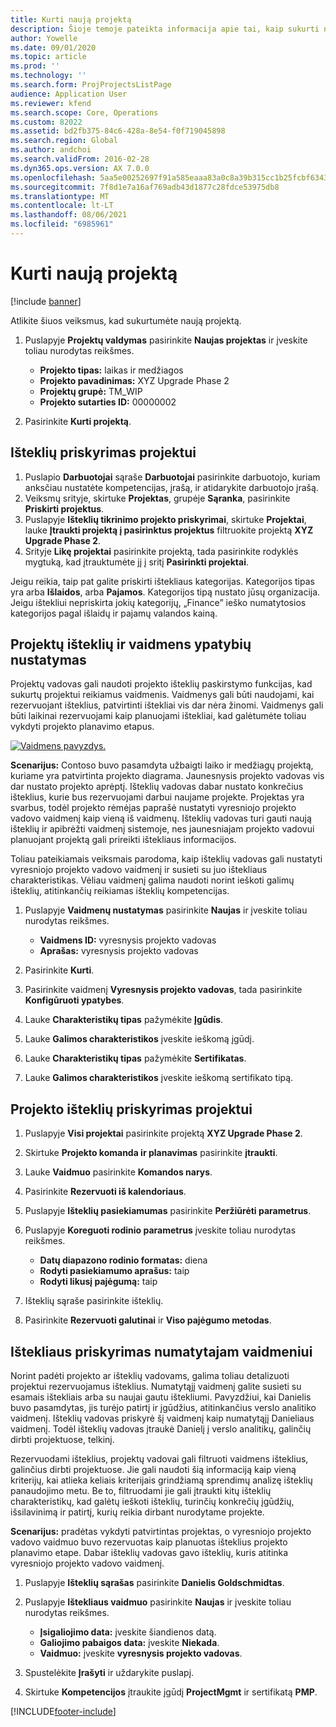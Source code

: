 ```yaml
---
title: Kurti naują projektą
description: Šioje temoje pateikta informacija apie tai, kaip sukurti naują projektą.
author: Yowelle
ms.date: 09/01/2020
ms.topic: article
ms.prod: ''
ms.technology: ''
ms.search.form: ProjProjectsListPage
audience: Application User
ms.reviewer: kfend
ms.search.scope: Core, Operations
ms.custom: 82022
ms.assetid: bd2fb375-84c6-428a-8e54-f0f719045898
ms.search.region: Global
ms.author: andchoi
ms.search.validFrom: 2016-02-28
ms.dyn365.ops.version: AX 7.0.0
ms.openlocfilehash: 5aa5e00252697f91a585eaaa83a0c8a39b315cc1b25fcbf6343fdf2ce31a824e
ms.sourcegitcommit: 7f8d1e7a16af769adb43d1877c28fdce53975db8
ms.translationtype: MT
ms.contentlocale: lt-LT
ms.lasthandoff: 08/06/2021
ms.locfileid: "6985961"
---
```

# <a name="create-a-new-project"></a>Kurti naują projektą

[!include [banner](../includes/banner.md)]

Atlikite šiuos veiksmus, kad sukurtumėte naują projektą.

1. Puslapyje **Projektų valdymas** pasirinkite **Naujas projektas** ir įveskite toliau nurodytas reikšmes.

    - **Projekto tipas:** laikas ir medžiagos
    - **Projekto pavadinimas:** XYZ Upgrade Phase 2
    - **Projektų grupė:** TM\_WIP
    - **Projekto sutarties ID:** 00000002

2. Pasirinkite **Kurti projektą**.

## <a name="assign-a-resource-to-a-project"></a>Išteklių priskyrimas projektui

1. Puslapio **Darbuotojai** sąraše **Darbuotojai** pasirinkite darbuotojo, kuriam anksčiau nustatėte kompetencijas, įrašą, ir atidarykite darbuotojo įrašą.
2. Veiksmų srityje, skirtuke **Projektas**, grupėje **Sąranka**, pasirinkite **Priskirti projektus**.
3. Puslapyje **Išteklių tikrinimo projekto priskyrimai**, skirtuke **Projektai**, lauke **Įtraukti projektą į pasirinktus projektus** filtruokite projektą **XYZ Upgrade Phase 2**.
4. Srityje **Likę projektai** pasirinkite projektą, tada pasirinkite rodyklės mygtuką, kad įtrauktumėte jį į sritį **Pasirinkti projektai**.

Jeigu reikia, taip pat galite priskirti ištekliaus kategorijas. Kategorijos tipas yra arba **Išlaidos**, arba **Pajamos**. Kategorijos tipą nustato jūsų organizacija. Jeigu ištekliui nepriskirta jokių kategorijų, „Finance” ieško numatytosios kategorijos pagal išlaidų ir pajamų valandos kainą.

## <a name="set-up-project-resource-and-role-characteristics"></a>Projektų išteklių ir vaidmens ypatybių nustatymas

Projektų vadovas gali naudoti projekto išteklių paskirstymo funkcijas, kad sukurtų projektui reikiamus vaidmenis. Vaidmenys gali būti naudojami, kai rezervuojant išteklius, patvirtinti ištekliai vis dar nėra žinomi. Vaidmenys gali būti laikinai rezervuojami kaip planuojami ištekliai, kad galėtumėte toliau vykdyti projekto planavimo etapus.

[![Vaidmens pavyzdys.](./media/projectresourcing05.jpg)](./media/projectresourcing05.jpg) 

**Scenarijus:** Contoso buvo pasamdyta užbaigti laiko ir medžiagų projektą, kuriame yra patvirtinta projekto diagrama. Jaunesnysis projekto vadovas vis dar nustato projekto aprėptį. Išteklių vadovas dabar nustato konkrečius išteklius, kurie bus rezervuojami darbui naujame projekte. Projektas yra svarbus, todėl projekto rėmėjas paprašė nustatyti vyresniojo projekto vadovo vaidmenį kaip vieną iš vaidmenų. Išteklių vadovas turi gauti naują išteklių ir apibrėžti vaidmenį sistemoje, nes jaunesniajam projekto vadovui planuojant projektą gali prireikti ištekliaus informacijos.

Toliau pateikiamais veiksmais parodoma, kaip išteklių vadovas gali nustatyti vyresniojo projekto vadovo vaidmenį ir susieti su juo ištekliaus charakteristikas. Vėliau vaidmenį galima naudoti norint ieškoti galimų išteklių, atitinkančių reikiamas išteklių kompetencijas.

1. Puslapyje **Vaidmenų nustatymas** pasirinkite **Naujas** ir įveskite toliau nurodytas reikšmes.

    - **Vaidmens ID:** vyresnysis projekto vadovas
    - **Aprašas:** vyresnysis projekto vadovas

2. Pasirinkite **Kurti**.
3. Pasirinkite vaidmenį **Vyresnysis projekto vadovas**, tada pasirinkite **Konfigūruoti ypatybes**.
4. Lauke **Charakteristikų tipas** pažymėkite **Įgūdis**.
5. Lauke **Galimos charakteristikos** įveskite ieškomą įgūdį.
6. Lauke **Charakteristikų tipas** pažymėkite **Sertifikatas**.
7. Lauke **Galimos charakteristikos** įveskite ieškomą sertifikato tipą.

## <a name="assign-a-project-resource-to-a-project"></a>Projekto išteklių priskyrimas projektui

1. Puslapyje **Visi projektai** pasirinkite projektą **XYZ Upgrade Phase 2**.
2. Skirtuke **Projekto komanda ir planavimas** pasirinkite **įtraukti**.
3. Lauke **Vaidmuo** pasirinkite **Komandos narys**.
4. Pasirinkite **Rezervuoti iš kalendoriaus**.
5. Puslapyje **Išteklių pasiekiamumas** pasirinkite **Peržiūrėti parametrus**.
6. Puslapyje **Koreguoti rodinio parametrus** įveskite toliau nurodytas reikšmes.

    - **Datų diapazono rodinio formatas:** diena
    - **Rodyti pasiekiamumo aprašus:** taip
    - **Rodyti likusį pajėgumą:** taip

7. Išteklių sąraše pasirinkite išteklių.
8. Pasirinkite **Rezervuoti galutinai** ir **Viso pajėgumo metodas**.

## <a name="assign-a-resource-to-a-default-role"></a>Ištekliaus priskyrimas numatytajam vaidmeniui

Norint padėti projekto ar išteklių vadovams, galima toliau detalizuoti projektui rezervuojamus išteklius. Numatytąjį vaidmenį galite susieti su esamais ištekliais arba su naujai gautu ištekliumi. Pavyzdžiui, kai Danielis buvo pasamdytas, jis turėjo patirtį ir įgūdžius, atitinkančius verslo analitiko vaidmenį. Išteklių vadovas priskyrė šį vaidmenį kaip numatytąjį Danieliaus vaidmenį. Todėl išteklių vadovas įtraukė Danielį į verslo analitikų, galinčių dirbti projektuose, telkinį.

Rezervuodami išteklius, projektų vadovai gali filtruoti vaidmens išteklius, galinčius dirbti projektuose. Jie gali naudoti šią informaciją kaip vieną kriterijų, kai atlieka keliais kriterijais grindžiamą sprendimų analizę išteklių panaudojimo metu. Be to, filtruodami jie gali įtraukti kitų išteklių charakteristikų, kad galėtų ieškoti išteklių, turinčių konkrečių įgūdžių, išsilavinimą ir patirtį, kurių reikia dirbant nurodytame projekte.

**Scenarijus:** pradėtas vykdyti patvirtintas projektas, o vyresniojo projekto vadovo vaidmuo buvo rezervuotas kaip planuotas išteklius projekto planavimo etape. Dabar išteklių vadovas gavo išteklių, kuris atitinka vyresniojo projekto vadovo vaidmenį.

1. Puslapyje **Išteklių sąrašas** pasirinkite **Danielis Goldschmidtas**.
2. Puslapyje **Ištekliaus vaidmuo** pasirinkite **Naujas** ir įveskite toliau nurodytas reikšmes.

    - **Įsigaliojimo data:** įveskite šiandienos datą.
    - **Galiojimo pabaigos data:** įveskite **Niekada**.
    - **Vaidmuo:** įveskite **vyresnysis projekto vadovas**.

3. Spustelėkite **Įrašyti** ir uždarykite puslapį.
4. Skirtuke **Kompetencijos** įtraukite įgūdį **ProjectMgmt** ir sertifikatą **PMP**.


[!INCLUDE[footer-include](../includes/footer-banner.md)]
